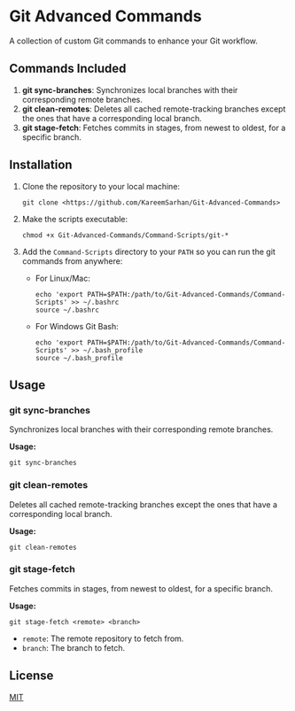 # Git Advanced Commands

A collection of custom Git commands to enhance your Git workflow.

## Commands Included

1. **git sync-branches**: Synchronizes local branches with their corresponding remote branches.
2. **git clean-remotes**: Deletes all cached remote-tracking branches except the ones that have a corresponding local branch.
3. **git stage-fetch**: Fetches commits in stages, from newest to oldest, for a specific branch.

## Installation

1. Clone the repository to your local machine:
   ```
   git clone <https://github.com/KareemSarhan/Git-Advanced-Commands>
   ```

2. Make the scripts executable:
   ```
   chmod +x Git-Advanced-Commands/Command-Scripts/git-*
   ```

3. Add the `Command-Scripts` directory to your `PATH` so you can run the git commands from anywhere:
   - For Linux/Mac:
     ```
     echo 'export PATH=$PATH:/path/to/Git-Advanced-Commands/Command-Scripts' >> ~/.bashrc
     source ~/.bashrc
     ```
   - For Windows Git Bash:
     ```
     echo 'export PATH=$PATH:/path/to/Git-Advanced-Commands/Command-Scripts' >> ~/.bash_profile
     source ~/.bash_profile
     ```

## Usage

### git sync-branches

Synchronizes local branches with their corresponding remote branches.

**Usage:**
```
git sync-branches
```

### git clean-remotes

Deletes all cached remote-tracking branches except the ones that have a corresponding local branch.

**Usage:**
```
git clean-remotes
```

### git stage-fetch

Fetches commits in stages, from newest to oldest, for a specific branch.

**Usage:**
```
git stage-fetch <remote> <branch>
```

- `remote`: The remote repository to fetch from.
- `branch`: The branch to fetch.

## License

[MIT](https://choosealicense.com/licenses/mit/)